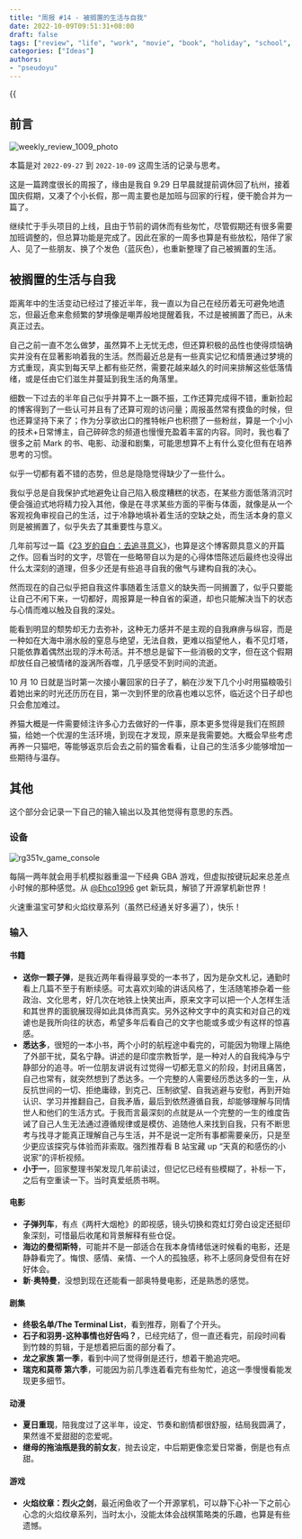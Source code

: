 ```yaml
---
title: "周报 #14 - 被搁置的生活与自我"
date: 2022-10-09T09:51:31+08:00
draft: false
tags: ["review", "life", "work", "movie", "book", "holiday", "school", "memory", "game", "cat", "ego"]
categories: ["Ideas"]
authors:
- "pseudoyu"
---
```


{{<audio src="audios/here_after_us.mp3" caption="《后来的我们 - 五月天》" >}}

## 前言

![weekly_review_1009_photo](https://image.pseudoyu.com/images/weekly_review_1009_photo.png)

本篇是对 `2022-09-27` 到 `2022-10-09` 这周生活的记录与思考。

这是一篇跨度很长的周报了，缘由是我自 9.29 日早晨就提前调休回了杭州，接着国庆假期，又凑了个小长假，那一周主要也是加班与回家的行程，便干脆合并为一篇了。

继续忙于手头项目的上线，且由于节前的调休而有些匆忙，尽管假期还有很多需要加班调整的，但总算功能是完成了。因此在家的一周多也算是有些放松，陪伴了家人、见了一些朋友、换了个发色（蓝灰色），也重新整理了自己被搁置的生活。

## 被搁置的生活与自我

距离年中的生活变动已经过了接近半年，我一直以为自己在经历着无可避免地遗忘，但最近愈来愈频繁的梦境像是嘲弄般地提醒着我，不过是被搁置了而已，从未真正过去。

自己之前一直不怎么做梦，虽然算不上无忧无虑，但还算积极的品性也使得烦恼确实并没有在显著影响着我的生活。然而最近总是有一些真实记忆和情景通过梦境的方式重现，真实到每天早上都有些茫然，需要花越来越久的时间来排解这些低落情绪，或是任由它们滋生并蔓延到我生活的角落里。

细数一下过去的半年自己似乎并算不上一蹶不振，工作还算完成得不错，重新捡起的博客得到了一些认可并且有了还算可观的访问量；周报虽然常有摸鱼的时候，但也还算坚持下来了；作为分享欲出口的推特帐户也积攒了一些粉丝，算是一个小小的技术+日常博主，自己碎碎念的频道也慢慢充盈着丰富的内容。同时，我也看了很多之前 Mark 的书、电影、动漫和剧集，可能思想算不上有什么变化但有在培养思考的习惯。

似乎一切都有着不错的态势，但总是隐隐觉得缺少了一些什么。

我似乎总是自我保护式地避免让自己陷入极度糟糕的状态，在某些方面低落消沉时便会强迫式地将精力投入其他，像是在寻求某些方面的平衡与体面，就像是从一个客观视角审视自己的生活，过于冷静地填补着生活的空缺之处，而生活本身的意义则是被搁置了，似乎失去了其重要性与意义。

几年前写过一篇《[23 岁的自白：去追寻意义](https://www.pseudoyu.com/zh/2020/06/06/yearly_review_23/)》，也算是这个博客颇具意义的开篇之作。回看当时的文字，尽管在一些略带自以为是的心得体悟陈述后最终也没得出什么太深刻的道理，但多少还是有些追寻自我的傲气与建构自我的决心。

然而现在的自己似乎把自我这件事随着生活意义的缺失而一同搁置了，似乎只要能让自己不闲下来，一切都好，周报算是一种自省的渠道，却也只能解决当下的状态与心情而难以触及自我的深处。

能看到明显的颓势却无力去弥补，这种无力感并不是主观的自我麻痹与纵容，而是一种如在大海中溺水般的窒息与绝望，无法自救，更难以指望他人，看不见灯塔，只能依靠着偶然出现的浮木苟活。并不想总是留下一些消极的文字，但在这个假期却放任自己被情绪的漩涡所吞噬，几乎感受不到时间的流逝。

10 月 10 日就是当时第一次接小薯回家的日子了，躺在沙发下几个小时用猫粮吸引着她出来的时光还历历在目，第一次到怀里的欣喜也难以忘怀，临近这个日子却也只会愈加难过。

养猫大概是一件需要倾注许多心力去做好的一件事，原本更多觉得是我们在照顾猫，给她一个优渥的生活环境，到现在才发现，原来是我需要她。大概会早些考虑再养一只猫吧，等能够返京后会去之前的猫舍看看，让自己的生活多少能够增加一些期待与温存。

## 其他

这个部分会记录一下自己的输入输出以及其他觉得有意思的东西。

### 设备

![rg351v_game_console](https://image.pseudoyu.com/images/rg351v_game_console.jpg)

每隔一两年就会用手机模拟器重温一下经典 GBA 游戏，但虚拟按键玩起来总差点小时候的那种感觉。从
[@Ehco1996](https://twitter.com/Ehco1996) get 新玩具，解锁了开源掌机新世界！

火速重温宝可梦和火焰纹章系列（虽然已经通关好多遍了），快乐！

### 输入

#### 书籍

- **送你一颗子弹**，是我近两年看得最享受的一本书了，因为是杂文札记，通勤时看上几篇不至于有断续感。可太喜欢刘瑜的讲话风格了，生活随笔掺杂着一些政治、文化思考，好几次在地铁上快笑出声，原来文字可以把一个人怎样生活和其世界的面貌展现得如此具体而真实。另外这种文字中的真实和对自己的戏谑也是我所向往的状态，希望多年后看自己的文字也能或多或少有这样的惊喜感。
- **悉达多**，很短的一本小书，两个小时的航程途中看完的，可能因为物理上隔绝了外部干扰，莫名宁静。讲述的是印度宗教哲学，是一种对人的自我纯净与宁静部分的追寻。听一位朋友讲说有过觉得一切都无意义的阶段，封闭且痛苦，自己也常有，就突然想到了悉达多。一个完整的人需要经历悉达多的一生，从反抗世间的一切、拒绝庸碌，到克己、压制欲望、自我逃避与安慰，再到开始认识、学习并推翻自己，自我矛盾，最后到依然遵循自我，却能够理解与同情世人和他们的生活方式。于我而言最深刻的点就是从一个完整的一生的维度告诫了自己人生无法通过遵循规律或是模仿、追随他人来找到自我，只有不断思考与找寻才能真正理解自己与生活，并不是说一定所有事都需要亲历，只是至少更应该探究与体验而非索取。强烈推荐看 B 站宝藏 up “天真的和感伤的小说家”的评析视频。
- **小于一**，回家整理书架发现几年前读过，但记忆已经有些模糊了，补标一下，之后有空重读一下。当时真爱纸质书啊。

#### 电影

- **子弹列车**，有点《两杆大烟枪》的即视感，镜头切换和霓虹灯旁白设定还挺印象深刻，可惜最后收尾和背景解释有些仓促。
- **海边的曼彻斯特**，可能并不是一部适合在我本身情绪低迷时候看的电影，还是静静看完了。悔恨、感情、亲情、一个人的孤独感，称不上感同身受但有在好好体会。
- **新·奥特曼**，没想到现在还能看一部奥特曼电影，还是熟悉的感觉。

#### 剧集

- **终极名单/The Terminal List**，看到推荐，刚看了个开头。
- **石子和羽男-这种事情也好告吗？**，已经完结了，但一直还看完，前段时间看到竹棘的剪辑，于是想着把后面的部分看了。
- **龙之家族 第一季**，看到中间了觉得倒是还行，想着干脆追完吧。
- **瑞克和莫蒂 第六季**，可能因为前几季连着看完有些匆忙，追这一季慢慢看能发现更多细节。

#### 动漫

- **夏日重现**，陪我度过了这半年，设定、节奏和剧情都很舒服，结局我圆满了，果然谁不爱甜甜的恋爱呢。
- **继母的拖油瓶是我的前女友**，抛去设定，中后期更像恋爱日常番，倒是也有点甜。

#### 游戏

- **火焰纹章：烈火之剑**，最近闲鱼收了一个开源掌机，可以静下心补一下之前心心念的火焰纹章系列，当时太小，没能太体会战棋策略类的乐趣，也算是有些遗憾。
